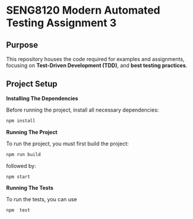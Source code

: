 # SENG8120 Modern Automated Testing Assignment 3

## Purpose

This repository houses the code required for examples and assignments, focusing on **Test-Driven Development (TDD)**, and **best testing practices**.  

## Project Setup

**Installing The Dependencies**

Before running the project, install all necessary dependencies:  

```bash
npm install
```

**Running The Project**

To run the project, you must first build the project:

```bash
npm run build
```

followed by:

```bash
npm start
```

**Running The Tests**

To run the tests, you can use

```bash
npm  test
```



